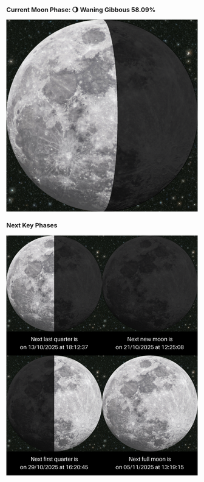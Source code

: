 ### Current Moon Phase: 🌖 Waning Gibbous 58.09%
![Moon Phase](moonphase.png)
### Next Key Phases
![Gallery](gallery.png)